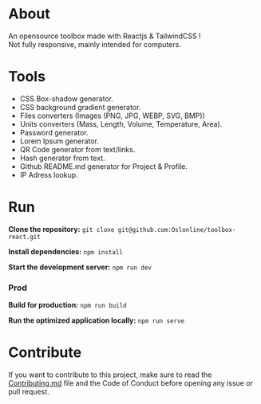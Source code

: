 # About

An opensource toolbox made with Reactjs & TailwindCSS !
<br>
Not fully responsive, mainly intended for computers.
<br>

# Tools

- CSS Box-shadow generator.
- CSS background gradient generator.
- Files converters (Images (PNG, JPG, WEBP, SVG, BMP))
- Units converters (Mass, Length, Volume, Temperature, Area).
- Password generator.
- Lorem Ipsum generator.
- QR Code generator from text/links.
- Hash generator from text.
- Github README.md generator for Project & Profile.
- IP Adress lookup.

# Run

**Clone the repository:**
`git clone git@github.com:Oslonline/toolbox-react.git`

**Install dependencies:**
`npm install`

**Start the development server:**
`npm run dev`

### Prod
**Build for production:**
`npm run build`

**Run the optimized application locally:**
`npm run serve`

# Contribute

If you want to contribute to this project, make sure to read the [Contributing.md](COONTRIBUTING.md) file and the Code of Conduct before opening any issue or pull request.
